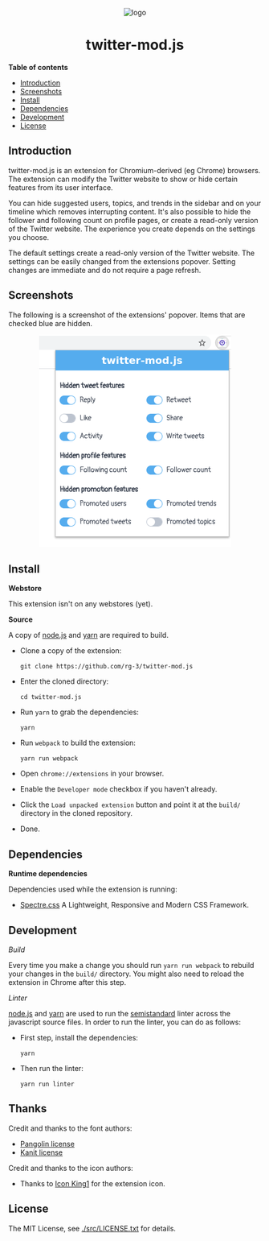 <p align="center">
  <img src="/src/images/icon258.png" alt="logo">
  <br>
  <h1 align="center">twitter-mod.js</h1>
</p>

**Table of contents**

* <a href='#introduction'>Introduction</a>
* <a href='#screenshots'>Screenshots</a>
* <a href='#install'>Install</a>
* <a href='#dependencies'>Dependencies</a>
* <a href='#development'>Development</a>
* <a href='#license'>License</a>

## <a id='introduction'>Introduction</a>

twitter-mod.js is an extension for Chromium-derived (eg Chrome) browsers.
The extension can modify the Twitter website to show or hide certain features
from its user interface.

You can hide suggested users, topics, and trends in the sidebar and on your 
timeline which removes interrupting content. It's also possible to
hide the follower and following count on profile pages, or create a read-only 
version of the Twitter website. The experience you create depends on the settings 
you choose.

The default settings create a read-only version of the Twitter website. The settings
can be easily changed from the extensions popover. Setting changes are immediate
and do not require a page refresh.

## <a id='screenshots'>Screenshots</a>

The following is a screenshot of the extensions' popover. Items that
are checked blue are hidden.

<p align="center">
  <img src="/assets/preview-twittermod.png">
</p>

## <a id='install'> Install </a>

**Webstore**

This extension isn't on any webstores (yet).

**Source**

A copy of [node.js](https://nodejs.org) and [yarn](https://yarnpkg.com/) 
are required to build.

* Clone a copy of the extension:

      git clone https://github.com/rg-3/twitter-mod.js

* Enter the cloned directory:

      cd twitter-mod.js

* Run `yarn` to grab the dependencies:

      yarn

* Run `webpack` to build the extension:

      yarn run webpack

* Open `chrome://extensions` in your browser.

* Enable the `Developer mode` checkbox if you haven't already.

* Click the `Load unpacked extension` button and point it at
  the `build/` directory in the cloned repository.

* Done.

## <a id='dependencies'> Dependencies </a>

**Runtime dependencies**

Dependencies used while the extension is running:

* [Spectre.css](https://picturepan2.github.io/spectre/)
  A Lightweight, Responsive and Modern CSS Framework.

## <a id='development'>Development</a>

*Build*

Every time you make a change you should run `yarn run webpack` to rebuild
your changes in the `build/` directory. You might also need to reload the 
extension in Chrome after this step.

*Linter*

[node.js](https://nodejs.org/) and [yarn](https://yarnpkg.com/) are used to 
run the [semistandard](https://github.com/standard/semistandard) linter across the 
javascript source files. In order to run the linter, you can do as follows:

* First step, install the dependencies:

      yarn

* Then run the linter:

      yarn run linter

## Thanks

Credit and thanks to the font authors:

  * [Pangolin license](/src/fonts/LICENSE.pangolin.txt)
  * [Kanit license](/src/fonts/LICENSE.kanit.txt)

Credit and thanks to the icon authors:

* Thanks to [Icon King1](https://freeicons.io/profile/3) for the extension icon.

## <a id='source'>License</a>

The MIT License, see [./src/LICENSE.txt](./src/LICENSE.txt) for details.

